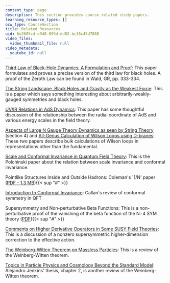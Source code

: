 ```yaml
---
content_type: page
description: This section provides course related study papers.
learning_resource_types: []
ocw_type: CourseSection
title: Related Resources
uid: 6e2685c4-e948-899d-dd02-bc38c45d7888
video_files:
  video_thumbnail_file: null
video_metadata:
  youtube_id: null
---
```


[Third Law of Black-Hole Dynamics: A Formulation and Proof](http://prola.aps.org/abstract/PRL/v57/i4/p397_1): This paper formulates and proves a precise version of the third law for black holes. A proof of the Zeroth Law can be found in Wald, GR, pp. 333-334.

[The String Landscape, Black Holes and Gravity as the Weakest Force](http://arxiv.org/abs/hep-th/0601001): This is a paper which says something interesting about arbitrarily-weakly-gauged symmetries and black holes.

[UV/IR Relations in AdS Dynamics](http://arxiv.org/abs/hep-th/9809022): This paper has some thoughtful discussion of the relationship between the radial coordinate of AdS and various energy scales in the field theory.

[Aspects of Large N Gauge Theory Dynamics as seen by String Theory](http://arxiv.org/abs/hep-th/9805129) (section 4) and [All-Genus Calculation of Wilson Loops using D-branes](http://arxiv.org/abs/hep-th/0501109): These two papers describe bulk calculations of Wilson loops in representations other than the fundamental.

[Scale and Conformal Invariance in Quantum Field Theory](http://dx.doi.org/10.1016/0550-3213(88)90179-4): This is the Polchinski paper about the relation between scale invariance and conformal invariance.

Pointlike Structures Inside and Outside Hadrons: Coleman's &grave;1/N' paper ([PDF - 1.3 MB](http://link.springer.com/book/10.1007%2F978-1-4684-1065-5)){{< sup "#" >}}

[Introduction to Conformal Invariance](http://dx.doi.org/10.1111/j.1749-6632.1974.tb20531.x): Callan's review of conformal symmetry in QFT

Supersymmetry and Non-perturbative Beta Functions: This is a non-perturbative proof of the vanishing of the beta function of the N=4 SYM theory ([PDF](http://dx.doi.org/10.1016/0370-2693(88)91265-8
)){{< sup "#" >}}

[Comments on Higher Derivative Operators in Some SUSY Field Theories](http://arxiv.org/abs/hep-th/9705057): This is a discussion of a nonzero supersymmetric higher-dimension correction to the effective action.

[The Weinberg-Witten Theorem on Massless Particles](https://onlinelibrary.wiley.com/doi/abs/10.1002/andp.200810305): This is a review of the Weinberg-Witten theorem.

[Topics in Particle Physics and Cosmology Beyond the Standard Model](http://arxiv.org/abs/hep-th/0607239): Alejandro Jenkins' thesis, chapter 2, is another review of the Weinberg-Witten theorem.